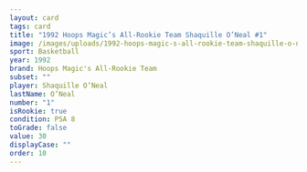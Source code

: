 ```yaml
---
layout: card
tags: card
title: "1992 Hoops Magic’s All-Rookie Team Shaquille O’Neal #1"
image: /images/uploads/1992-hoops-magic-s-all-rookie-team-shaquille-o-neal-8.webp
sport: Basketball
year: 1992
brand: Hoops Magic's All-Rookie Team
subset: ""
player: Shaquille O’Neal
lastName: O’Neal
number: "1"
isRookie: true
condition: PSA 8
toGrade: false
value: 30
displayCase: ""
order: 10
---
```

